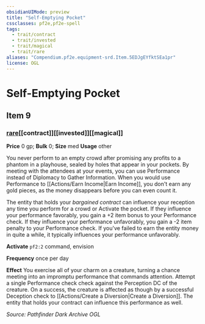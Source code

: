 ```yaml
---
obsidianUIMode: preview
title: "Self-Emptying Pocket"
cssclasses: pf2e,pf2e-spell
tags:
  - trait/contract
  - trait/invested
  - trait/magical
  - trait/rare
aliases: "Compendium.pf2e.equipment-srd.Item.5EDJgEYfktSEa1pr"
license: OGL
---
```

# Self-Emptying Pocket
## Item 9
### [rare](rare "Rare Rarity Trait")[[contract]][[invested]][[magical]]


**Price** 0 gp; 
**Bulk** 0; **Size** med
**Usage** other

You never perform to an empty crowd after promising any profits to a phantom in a playhouse, sealed by holes that appear in your pockets. By meeting with the attendees at your events, you can use Performance instead of Diplomacy to Gather Information. When you would use Performance to [[Actions/Earn Income|Earn Income]], you don't earn any gold pieces, as the money disappears before you can even count it.

The entity that holds your _bargained contract_ can influence your reception any time you perform for a crowd or Activate the pocket. If they influence your performance favorably, you gain a +2 item bonus to your Performance check. If they influence your performance unfavorably, you gain a -2 item penalty to your Performance check. If you've failed to earn the entity money in quite a while, it typically influences your performance unfavorably.

**Activate** `pf2:2` command, envision

**Frequency** once per day

**Effect** You exercise all of your charm on a creature, turning a chance meeting into an impromptu performance that commands attention. Attempt a single Performance check check against the Perception DC of the creature. On a success, the creature is affected as though by a successful Deception check to [[Actions/Create a Diversion|Create a Diversion]]. The entity that holds your contract can influence this performance as well.

*Source: Pathfinder Dark Archive*
*OGL*